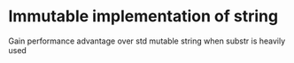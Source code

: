 # Immutable implementation of string

Gain performance advantage over std mutable string when substr is heavily used
